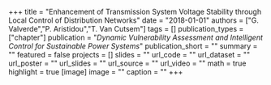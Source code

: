 +++
title = "Enhancement of Transmission System Voltage Stability through Local Control of Distribution Networks"
date = "2018-01-01"
authors = ["G. Valverde","P. Aristidou","T. Van Cutsem"]
tags = []
publication_types = ["chapter"]
publication = "_Dynamic Vulnerability Assessment and Intelligent Control for Sustainable Power Systems_"
publication_short = ""
summary = ""
featured = false
projects = []
slides = ""
url_code = ""
url_dataset = ""
url_poster = ""
url_slides = ""
url_source = ""
url_video = ""
math = true
highlight = true
[image]
image = ""
caption = ""
+++

